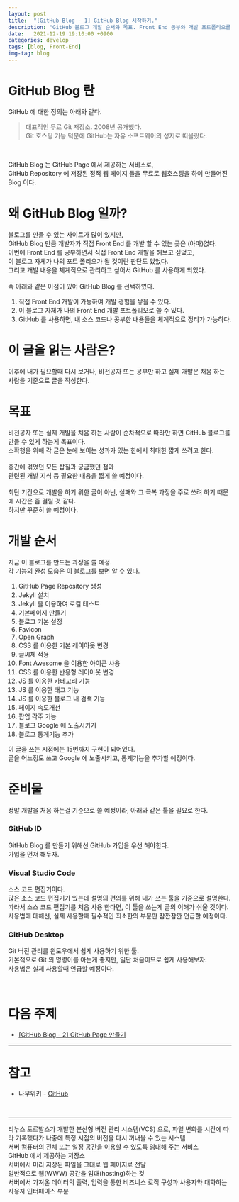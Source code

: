 ```yaml
---
layout: post
title:  "[GitHub Blog - 1] GitHub Blog 시작하기."
description: "GitHub 블로그 개발 순서와 목표. Front End 공부와 개발 포트폴리오를 만들어 보자."
date:   2021-12-19 19:10:00 +0900
categories: develop
tags: [blog, Front-End]
img-tag: blog
---
```

# GitHub Blog 란
GitHub 에 대한 정의는 아래와 같다. 
>대표적인 무료 <span class="tooltip" id="id-1">Git</span> 저장소. 2008년 공개했다.<br> Git <span class="tooltip" id="id-2">호스팅</span> 기능 덕분에 GitHub는 자유 소프트웨어의 성지로 떠올랐다.
<br>

GitHub Blog 는 GitHub Page 에서 제공하는 서비스로,  
GitHub <span class="tooltip" id="id-3">Repository</span>
에 저장된 <span class="tooltip" id="id-4">정적 웹 페이지</span> 들을 무료로 
<span class="tooltip" id="id-5">웹호스팅</span>을 하여 만들어진 Blog 이다.



# 왜 GitHub Blog 일까?
블로그를 만들 수 있는 사이트가 많이 있지만,  
GitHub Blog 만큼 개발자가 직접 <span class="tooltip" id="id-6">Front End</span> 를 개발 할 수 있는 곳은 (아마)없다.  
이번에 Front End 를 공부하면서 직접 Front End 개발을 해보고 싶었고,  
이 블로그 자체가 나의 포트 폴리오가 될 것이란 판단도 있었다.  
그리고 개발 내용을 체계적으로 관리하고 싶어서 GitHub 를 사용하게 되었다.  
<br>
즉 아래와 같은 이점이 있어 GitHub Blog 를 선택하였다.
1. 직접 Front End 개발이 가능하여 개발 경험을 쌓을 수 있다.
2. 이 블로그 자체가 나의 Front End 개발 포트폴리오로 쓸 수 있다.
3. GitHub 를 사용하면, 내 소스 코드나 공부한 내용들을 체계적으로 정리가 가능하다.  



# 이 글을 읽는 사람은?
이후에 내가 필요할때 다시 보거나, 비전공자 또는 공부만 하고 실제 개발은 처음 하는 사람을 기준으로 글을 작성한다.  



# 목표
비전공자 또는 실제 개발을 처음 하는 사람이 순차적으로 따라만 하면 GitHub 블로그를 만들 수 있게 하는게 목표이다.    
소확행을 위해 각 글은 눈에 보이는 성과가 있는 한에서 최대한 짧게 쓰려고 한다.   
<br>
중간에 겪었던 모든 삽질과 궁금했던 점과   
관련된 개발 지식 등 필요한 내용을 짧게 쓸 예정이다.  
<br>
최단 기간으로 개발을 하기 위한 글이 아닌, 실패와 그 극복 과정을 주로 쓰려 하기 때문에 시간은 좀 걸릴 것 같다.  
하지만 꾸준히 쓸 예정이다.  



# 개발 순서
지금 이 블로그를 만드는 과정을 쓸 예정.  
각 기능의 완성 모습은 이 블로그를 보면 알 수 있다.  

 1. GitHub Page Repository 생성
 2. Jekyll 설치
 3. Jekyll 을 이용하여 로컬 테스트
 4. 기본페이지 만들기
 5. 블로그 기본 설정
 6. Favicon
 7. Open Graph
 8. CSS 를 이용한 기본 레이아웃 변경
 9. 글씨체 적용
 10. Font Awesome 을 이용한 아이콘 사용
 11. CSS 를 이용한 반응형 레이아웃 변경
 12. JS 를 이용한 카테고리 기능
 13. JS 를 이용한 태그 기능
 14. JS 를 이용한 블로그 내 검색 기능
 15. 페이지 속도개선
 16. 팝업 각주 기능
 17. 블로그 Google 에 노출시키기
 18. 블로그 통계기능 추가

이 글을 쓰는 시점에는 15번까지 구현이 되어있다.  
글을 어느정도 쓰고 Google 에 노출시키고, 통계기능을 추가할 예정이다.  


# 준비물
정말 개발을 처음 하는걸 기준으로 쓸 예정이라, 아래와 같은 툴을 필요로 한다.  

### GitHub ID
GitHub Blog 를 만들기 위해선 GitHub 가입을 우선 해야한다.  
가입을 먼저 해두자.  


### Visual Studio Code
소스 코드 편집기이다.  
많은 소스 코드 편집기가 있는데 설명의 편의를 위해 내가 쓰는 툴을 기준으로 설명한다.  
따라서 소스 코드 편집기를 처음 사용 한다면, 이 툴을 쓰는게 글의 이해가 쉬울 것이다.  
사용법에 대해선, 실제 사용할때 필수적인 최소한의 부분만 잠깐잠깐 언급할 예정이다.     


### GitHub Desktop
Git 버전 관리를 윈도우에서 쉽게 사용하기 위한 툴.  
기본적으로 Git 의 명령어를 아는게 좋지만, 일단 처음이므로 쉽게 사용해보자.  
사용법은 실제 사용할때 언급할 예정이다. 


<br>

# 다음 주제
- [[GitHub Blog - 2] GitHub Page 만들기][start-github]

<hr>

# 참고
 - 나무위키 - [GitHub][github-namu]
 <br>
 <hr>

[start-github]: /develop/2021/12/20/blog-start-github.html
[github-namu]: https://namu.wiki/w/GitHub

<div class="tooltip-desc">
  <div class="tooltip-description" id="desc-1">리누스 토르발스가 개발한 분산형 버전 관리 시스템(VCS) 으로, 파일 변화를 시간에 따라 기록했다가 나중에 특정 시점의 버전을 다시 꺼내올 수 있는 시스템</div>
  <div class="tooltip-description" id="desc-2">서버 컴퓨터의 전체 또는 일정 공간을 이용할 수 있도록 임대해 주는 서비스</div>
  <div class="tooltip-description" id="desc-3">GitHub 에서 제공하는 저장소</div>
  <div class="tooltip-description" id="desc-4">서버에서 미리 저장된 파일을 그대로 웹 페이지로 전달</div>
  <div class="tooltip-description" id="desc-5">일반적으로 웹(WWW) 공간을 임대(hosting)하는 것</div>
  <div class="tooltip-description" id="desc-6">서버에서 가져온 데이터의 출력, 입력을 통한 비즈니스 로직 구성과 사용자와 대화하는 사용자 인터페이스 부분</div>
</div>